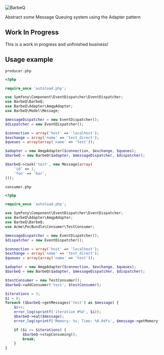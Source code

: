 ![BarbeQ](https://raw.github.com/benjamindulau/BarbeQ/master/barbeq.jpg)

Abstract some Message Queuing system using the Adapter pattern

Work In Progress
----------------

This is a work in progress and unfinished business!

Usage example
-------------

`producer.php`

```PHP
<?php

require_once 'autoload.php';

use Symfony\Component\EventDispatcher\EventDispatcher;
use BarbeQ\BarbeQ;
use BarbeQ\Adapter\AmqpAdapter;
use BarbeQ\Model\Message;

$messageDispatcher = new EventDispatcher();
$dispatcher = new EventDispatcher();

$connection = array('host' => 'localhost');
$exchange = array('name' => 'test_direct');
$queues = array(array('name' => 'test'));

$adapter = new AmqpAdapter($connection, $exchange, $queues);
$barbeQ = new BarbeQ($adapter, $messageDispatcher, $dispatcher);

$barbeQ->cook('test', new Message(array(
    'id' => 1,
    'foo' => 'bar',
)));
```

`consumer.php`

```PHP
<?php

require_once 'autoload.php';

use Symfony\Component\EventDispatcher\EventDispatcher;
use BarbeQ\Adapter\AmqpAdapter;
use BarbeQ\BarbeQ;
use Acme\PocBundle\Consumer\TestConsumer;

$messageDispatcher = new EventDispatcher();
$dispatcher = new EventDispatcher();

$connection = array('host' => 'localhost');
$exchange = array('name' => 'test_direct');
$queues = array(array('name' => 'test'));

$adapter = new AmqpAdapter($connection, $exchange, $queues);
$barbeQ = new BarbeQ($adapter, $messageDispatcher, $dispatcher);

$testConsumer = new TestConsumer();
$barbeQ->addConsumer('test', $testConsumer);

$iterations = 3;
$i = 0;
foreach ($barbeQ->getMessages('test') as $message) {
    $i++;
    error_log(sprintf('iteration #%d', $i));
    $barbeQ->eat($message);
    error_log(sprintf('Memory: %s, Time: %0.04fs', $message->getMemory(), $message->getTime()));

    if ($i >= $iterations) {
        $barbeQ->stopConsuming();
        break;
    }
}
```


